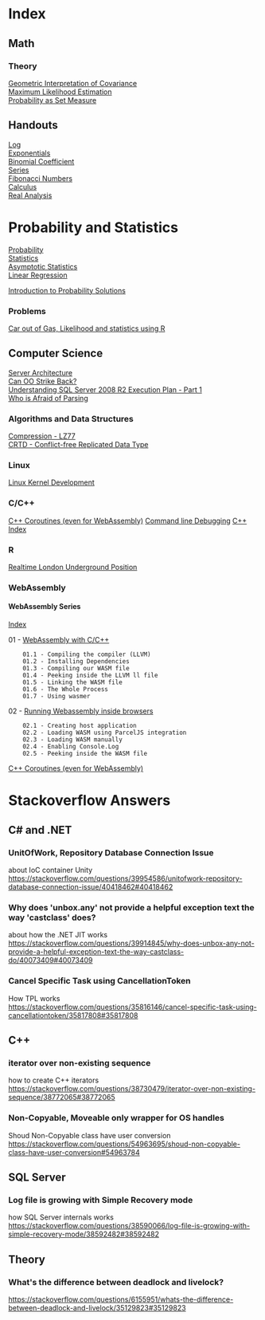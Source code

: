 # Index

## Math
### Theory
[Geometric Interpretation of Covariance](texts/math/Statistics/GeometricInterpretationOfCovarianceMatrix.pdf)   
[Maximum Likelihood Estimation](texts/math/Statistics/maximumlikelihood.pdf)     
[Probability as Set Measure](texts/math/probability)

## Handouts
[Log](texts/math/Handout.Log.pdf)  
[Exponentials](texts/math/Handout.Exp.pdf)  
[Binomial Coefficient](texts/math/Handout.BinomialCoeffecient.pdf)  
[Series](texts/math/Handout.Series.pdf)  
[Fibonacci Numbers](texts/math/Handout.Fibonnaci.pdf)  
[Calculus](texts/math/Handout.Calculus.pdf)  
[Real Analysis](texts/math/realanalysis.pdf)  

# Probability and Statistics
[Probability](texts/math/Handout.Probability.pdf)  
[Statistics](texts/math/Handout.Stats.pdf)  
[Asymptotic Statistics](texts/math/AsymptoticStatistics.pdf)  
[Linear Regression](texts/math/Handout.LinearRegression.pdf)  

[Introduction to Probability Solutions](books/IntroductionToProbability/Solutions.pdf)

### Problems
[Car out of Gas, Likelihood and statistics using R](texts/math/Statistics/CarOutGas) 

## Computer Science
[Server Architecture](texts/dev/ServerArchitectureWindowsAPIandASPNET.pdf)   
[Can OO Strike Back?](books/TheTheoryOfObjects/CanOOStrikeBack.md)  
[Understanding SQL Server 2008 R2 Execution Plan - Part 1](texts/dev/Understanding%20SQL%20Server%202008%20R2%20Execution%20Plan%20-%20Part%201.pdf)   
[Who is Afraid of Parsing](texts/dev/WhoIsAfraidOfParsing.md)  

### Algorithms and Data Structures
[Compression - LZ77](sources/javascript/compression/)  
[CRTD - Conflict-free Replicated Data Type](courses/kth-distributed-algorithms-1/crtd)    

### Linux
[Linux Kernel Development](sources/unix/moddev/readme.md)    

### C/C++

[C++ Coroutines (even for WebAssembly)](sources/cpp/coroutines/) 
[Command line Debugging](sources/cpp/CommandLineDebug.md) 
[C++ Index](sources/cpp/readme.md) 

### R
[Realtime London Underground Position](https://rstudio-pubs-static.s3.amazonaws.com/269780_73750785d8c04f9e968287701e22af30.html)

### WebAssembly
#### WebAssembly Series
[Index](/sources/webassembly)  

01 - [WebAssembly with C/C++](/sources/webassembly/wasm.001.md) 

        01.1 - Compiling the compiler (LLVM)  
        01.2 - Installing Dependencies  
        01.3 - Compiling our WASM file  
        01.4 - Peeking inside the LLVM ll file  
        01.5 - Linking the WASM file  
        01.6 - The Whole Process  
        01.7 - Using wasmer  

02 - [Running Webassembly inside browsers](/sources/webassembly/wasm.002.md) 

        02.1 - Creating host application  
        02.2 - Loading WASM using ParcelJS integration  
        02.3 - Loading WASM manually  
        02.4 - Enabling Console.Log  
        02.5 - Peeking inside the WASM file  

[C++ Coroutines (even for WebAssembly)](sources/cpp/coroutines/)  

# Stackoverflow Answers
## C# and .NET
### UnitOfWork, Repository Database Connection Issue  
about IoC container Unity  
https://stackoverflow.com/questions/39954586/unitofwork-repository-database-connection-issue/40418462#40418462  

### Why does 'unbox.any' not provide a helpful exception text the way 'castclass' does?
about how the .NET JIT works  
https://stackoverflow.com/questions/39914845/why-does-unbox-any-not-provide-a-helpful-exception-text-the-way-castclass-do/40073409#40073409

### Cancel Specific Task using CancellationToken
How TPL works  
https://stackoverflow.com/questions/35816146/cancel-specific-task-using-cancellationtoken/35817808#35817808

## C++
### iterator over non-existing sequence
how to create C++ iterators  
https://stackoverflow.com/questions/38730479/iterator-over-non-existing-sequence/38772065#38772065

### Non-Copyable, Moveable only wrapper for OS handles
Shoud Non-Copyable class have user conversion
https://stackoverflow.com/questions/54963695/shoud-non-copyable-class-have-user-conversion#54963784

## SQL Server
### Log file is growing with Simple Recovery mode
how SQL Server internals works  
https://stackoverflow.com/questions/38590066/log-file-is-growing-with-simple-recovery-mode/38592482#38592482

## Theory
### What's the difference between deadlock and livelock?
https://stackoverflow.com/questions/6155951/whats-the-difference-between-deadlock-and-livelock/35129823#35129823

